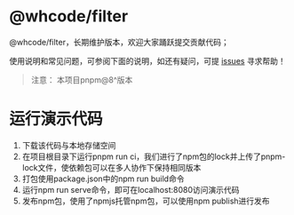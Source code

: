 # @whcode/filter

@whcode/filter，长期维护版本，欢迎大家踊跃提交贡献代码；

使用说明和常见问题，可参阅下面的说明，如还有疑问，可提 [issues](https://github.com/whcode-fe/filter/issues) 寻求帮助！

> 注意： 本项目pnpm@8^版本

# 运行演示代码
1. 下载该代码与本地存储空间
2. 在项目根目录下运行pnpm run ci，我们进行了npm包的lock并上传了pnpm-lock文件，使依赖包可以在多人协作下保持相同版本
3. 打包使用package.json中的npm run build命令
4. 运行npm run serve命令，即可在localhost:8080访问演示代码
5. 发布npm包，使用了npmjs托管npm包，可以使用npm publish进行发布
